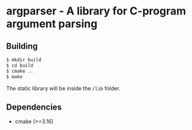 # argparser - A library for C-program argument parsing

## Building

```sh
$ mkdir build
$ cd build
$ cmake ..
$ make
```

The static library will be inside the `/lib` folder.

## Dependencies

- cmake (>=3.16)
